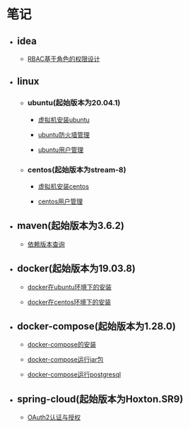 # 笔记

- ## idea

    - [RBAC基于角色的权限设计](./idea/RBAC基于角色的权限设计.md)

- ## linux
    
    - ### ubuntu(起始版本为20.04.1)
        
        - [虚拟机安装ubuntu](./linux/ubuntu/虚拟机安装ubuntu.md)
        
        - [ubuntu防火墙管理](./linux/ubuntu/ubuntu防火墙管理.md)
      
        - [ubuntu用户管理](./linux/ubuntu/ubuntu用户管理.md)
    
    - ### centos(起始版本为stream-8)
      
        - [虚拟机安装centos](./linux/centos/虚拟机安装centos.md)
        
        - [centos用户管理](./linux/centos/centos用户管理.md)
    
- ## maven(起始版本为3.6.2)

    - [依赖版本查询](./maven/依赖版本查询.md)

- ## docker(起始版本为19.03.8)

    - [docker在ubuntu环境下的安装](docker/docker在ubuntu环境下的安装.md)
    
    - [docker在centos环境下的安装](docker/docker在centos环境下的安装.md)
  
- ## docker-compose(起始版本为1.28.0)
    
    - [docker-compose的安装](./docker-compose/docker-compose的安装.md)
  
    - [docker-compose运行jar包](./docker-compose/docker-compose运行jar包.md)

    - [docker-compose运行postgresql](./docker-compose/docker-compose运行postgresql.md)

- ## spring-cloud(起始版本为Hoxton.SR9)

    - [OAuth2认证与授权](./spring-cloud/OAuth2认证与授权.md)